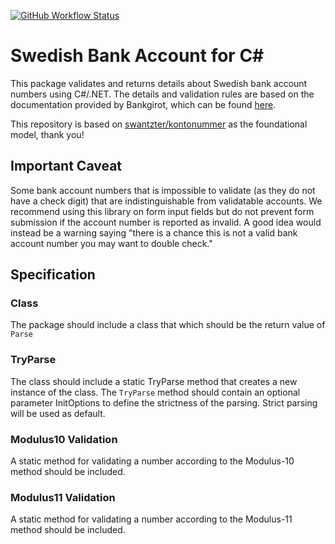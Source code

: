 [![GitHub Workflow Status](https://img.shields.io/github/actions/workflow/status/jellyhive/swedishbankaccounts/csharp.yml?branch=main)](https://github.com/jellyhive/swedishbankaccounts/actions)

# Swedish Bank Account for C#

This package validates and returns details about Swedish bank account numbers using C#/.NET. The details and validation rules are based on the documentation provided by Bankgirot, which can be found [here](https://www.bankgirot.se/globalassets/dokument/anvandarmanualer/bankernaskontonummeruppbyggnad_anvandarmanual_sv.pdf).

This repository is based on  [swantzter/kontonummer](https://github.com/swantzter/kontonummer) as the foundational model, thank you!

## Important Caveat

Some bank account numbers that is impossible to validate (as they do not have a check
digit) that are indistinguishable from validatable accounts. We recommend using
this library on form input fields but do not prevent form submission if the
account number is reported as invalid. A good idea would instead be a warning saying 
"there is a chance this is not a valid bank account number you may want to double check."

## Specification

### Class

The package should include a class that which should be the return value of `Parse`

### TryParse

The class should include a static TryParse method that creates a new instance of the class.
The `TryParse` method should contain an optional parameter InitOptions to define the strictness of the parsing. Strict parsing will be used as default.

### Modulus10 Validation

A static method for validating a number according to the Modulus-10 method should be included.

### Modulus11 Validation

A static method for validating a number according to the Modulus-11 method should be included.